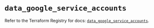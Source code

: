 # `data_google_service_accounts`

Refer to the Terraform Registry for docs: [`data_google_service_accounts`](https://registry.terraform.io/providers/hashicorp/google/6.38.0/docs/data-sources/service_accounts).

